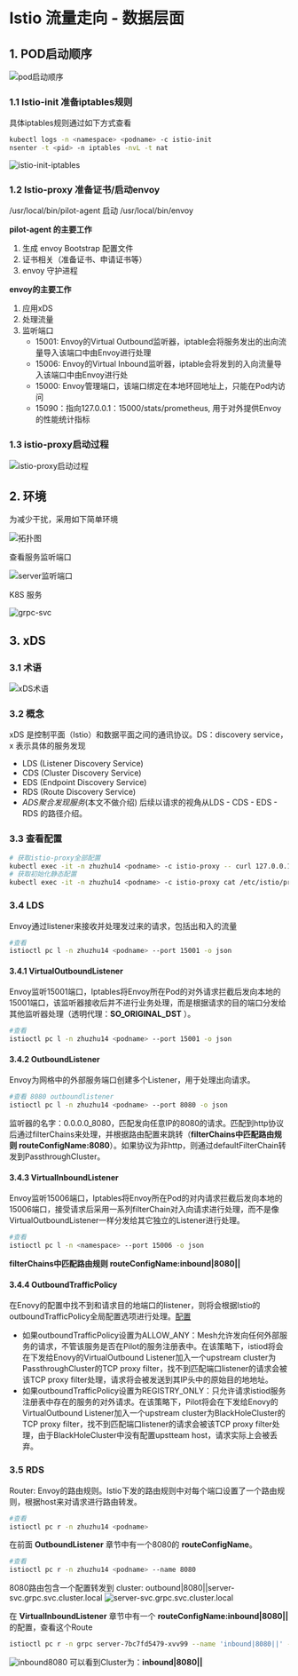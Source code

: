 # Istio 流量走向 - 数据层面

## 1. POD启动顺序

![pod启动顺序][pod启动顺序]

### 1.1 Istio-init 准备iptables规则
具体iptables规则通过如下方式查看
```bash
kubectl logs -n <namespace> <podname> -c istio-init
nsenter -t <pid> -n iptables -nvL -t nat
```
![istio-init-iptables][istio-init-iptables]

### 1.2 Istio-proxy 准备证书/启动envoy

/usr/local/bin/pilot-agent 启动 /usr/local/bin/envoy

**pilot-agent 的主要工作**
1. 生成 envoy Bootstrap 配置文件
2. 证书相关（准备证书、申请证书等）
3. envoy 守护进程

**envoy的主要工作**
1. 应用xDS
2. 处理流量
3. 监听端口
    - 15001: Envoy的Virtual Outbound监听器，iptable会将服务发出的出向流量导入该端口中由Envoy进行处理
    - 15006: Envoy的Virtual Inbound监听器，iptable会将发到的入向流量导入该端口中由Envoy进行处
    - 15000: Envoy管理端口，该端口绑定在本地环回地址上，只能在Pod内访问
    - 15090：指向127.0.0.1：15000/stats/prometheus, 用于对外提供Envoy的性能统计指标

### 1.3 istio-proxy启动过程
![istio-proxy启动过程][istio-proxy启动过程]


## 2. 环境
为减少干扰，采用如下简单环境

![拓扑图][拓扑图]

查看服务监听端口

![server监听端口][server监听端口]

K8S 服务

![grpc-svc][grpc-svc]


## 3. xDS

### 3.1 术语

![xDS术语][xDS术语]

### 3.2 概念

xDS 是控制平面（Istio）和数据平面之间的通讯协议。DS：discovery service，x 表示具体的服务发现
- LDS (Listener Discovery Service) 
- CDS (Cluster Discovery Service)
- EDS (Endpoint Discovery Service) 
- RDS (Route Discovery Service) 
- *ADS聚合发现服务*(本文不做介绍)
后续以请求的视角从LDS - CDS - EDS - RDS 的路径介绍。

### 3.3 查看配置

```bash
# 获取istio-proxy全部配置
kubectl exec -it -n zhuzhu14 <podname> -c istio-proxy -- curl 127.0.0.1:15000/config_dump
# 获取初始化静态配置
kubectl exec -it -n zhuzhu14 <podname> -c istio-proxy cat /etc/istio/proxy/envoy-rev0.json
```

### 3.4 LDS
Envoy通过listener来接收并处理发过来的请求，包括出和入的流量

```bash
#查看
istioctl pc l -n zhuzhu14 <podname> --port 15001 -o json
```

#### 3.4.1 VirtualOutboundListener
Envoy监听15001端口，Iptables将Envoy所在Pod的对外请求拦截后发向本地的15001端口，该监听器接收后并不进行业务处理，而是根据请求的目的端口分发给其他监听器处理（透明代理：**SO_ORIGINAL_DST** ）。

```bash
#查看
istioctl pc l -n zhuzhu14 <podname> --port 15001 -o json
```

#### 3.4.2 OutboundListener
Envoy为网格中的外部服务端口创建多个Listener，用于处理出向请求。

```bash
#查看 8080 outboundlistener 
istioctl pc l -n zhuzhu14 <podname> --port 8080 -o json
```
监听器的名字：0.0.0.0_8080，匹配发向任意IP的8080的请求。匹配到http协议后通过filterChains来处理，并根据路由配置来跳转（**filterChains中匹配路由规则 routeConfigName:8080**）。如果协议为非http，则通过defaultFilterChain转发到PassthroughCluster。

#### 3.4.3 VirtualInboundListener
Envoy监听15006端口，Iptables将Envoy所在Pod的对内请求拦截后发向本地的15006端口，接受请求后采用一系列filterChain对入向请求进行处理，而不是像VirtualOutboundListener一样分发给其它独立的Listener进行处理。

```bash
#查看
istioctl pc l -n <namespace> --port 15006 -o json
```
**filterChains中匹配路由规则 routeConfigName:inbound|8080||**

#### 3.4.4 OutboundTrafficPolicy
在Enovy的配置中找不到和请求目的地端口的listener，则将会根据Istio的outboundTrafficPolicy全局配置选项进行处理。[配置](https://istio.io/latest/docs/reference/config/istio.mesh.v1alpha1/#MeshConfig-OutboundTrafficPolicy)

- 如果outboundTrafficPolicy设置为ALLOW_ANY：Mesh允许发向任何外部服务的请求，不管该服务是否在Pilot的服务注册表中。在该策略下，istiod将会在下发给Enovy的VirtualOutbound Listener加入一个upstream cluster为PassthroughCluster的TCP proxy filter，找不到匹配端口listener的请求会被该TCP proxy filter处理，请求将会被发送到其IP头中的原始目的地地址。
- 如果outboundTrafficPolicy设置为REGISTRY_ONLY：只允许请求istiod服务注册表中存在的服务的对外请求。在该策略下，Pilot将会在下发给Enovy的VirtualOutbound Listener加入一个upstream cluster为BlackHoleCluster的TCP proxy filter，找不到匹配端口listener的请求会被该TCP proxy filter处理，由于BlackHoleCluster中没有配置upstteam host，请求实际上会被丢弃。


### 3.5 RDS
Router: Envoy的路由规则。Istio下发的路由规则中对每个端口设置了一个路由规则，根据host来对请求进行路由转发。

```bash
#查看
istioctl pc r -n zhuzhu14 <podname>
```

在前面 **OutboundListener** 章节中有一个8080的 **routeConfigName**。

```bash
#查看
istioctl pc r -n zhuzhu14 <podname> --name 8080
```
8080路由包含一个配置转发到 cluster: outbound|8080||server-svc.grpc.svc.cluster.local
![server-svc.grpc.svc.cluster.local][server-svc.grpc.svc.cluster.local]

在 **VirtualInboundListener** 章节中有一个 **routeConfigName:inbound|8080||** 的配置，查看这个Route

```bash
istioctl pc r -n grpc server-7bc7fd5479-xvv99 --name 'inbound|8080||' -o json
```

![inbound8080][inbound8080]
可以看到Cluster为：**inbound|8080||**




[pod启动顺序]: ../images/pod启动顺序.jpeg
[istio-init-iptables]: ../images/istio-init-iptables.PNG
[istio-proxy启动过程]: ../images/istio-proxy启动过程.jpeg
[拓扑图]: ../images/拓扑图.jpg
[server监听端口]: ../images/server监听端口.png
[grpc-svc]: ../images/grpc-svc.png
[xDS术语]: ../images/xDS%E6%9C%AF%E8%AF%AD.jpg
[server-svc.grpc.svc.cluster.local]: ../images/server-svc.grpc.svc.cluster.local.png
[inbound8080]: ../images/inbound8080.png
